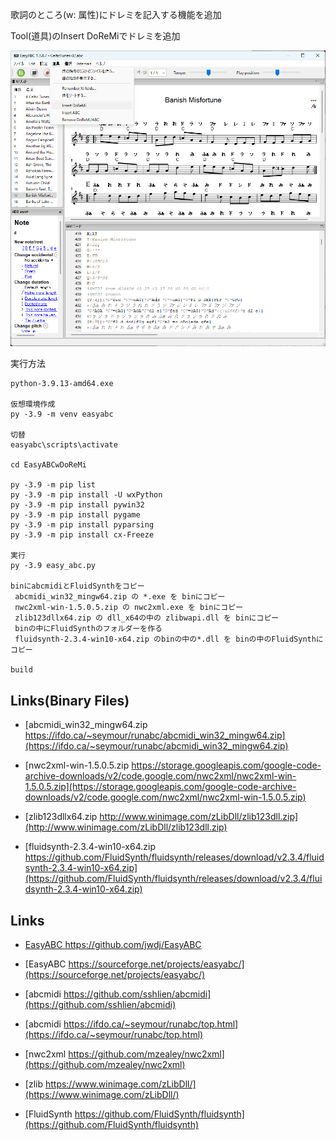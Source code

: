 歌詞のところ(w: 属性)にドレミを記入する機能を追加

Tool(道具)のInsert DoReMiでドレミを追加


![DoReMi](doremi.png "EasyABC")

実行方法
```
python-3.9.13-amd64.exe

仮想環境作成
py -3.9 -m venv easyabc

切替
easyabc\scripts\activate

cd EasyABCwDoReMi

py -3.9 -m pip list
py -3.9 -m pip install -U wxPython
py -3.9 -m pip install pywin32
py -3.9 -m pip install pygame
py -3.9 -m pip install pyparsing
py -3.9 -m pip install cx-Freeze

実行
py -3.9 easy_abc.py

binにabcmidiとFluidSynthをコピー
 abcmidi_win32_mingw64.zip の *.exe を binにコピー
 nwc2xml-win-1.5.0.5.zip の nwc2xml.exe を binにコピー
 zlib123dllx64.zip の dll_x64の中の zlibwapi.dll を binにコピー
 binの中にFluidSynthのフォルダーを作る
 fluidsynth-2.3.4-win10-x64.zip のbinの中の*.dll を binの中のFluidSynthにコピー

build
```


## Links(Binary Files)
- [abcmidi_win32_mingw64.zip https://ifdo.ca/~seymour/runabc/abcmidi_win32_mingw64.zip](https://ifdo.ca/~seymour/runabc/abcmidi_win32_mingw64.zip)

- [nwc2xml-win-1.5.0.5.zip https://storage.googleapis.com/google-code-archive-downloads/v2/code.google.com/nwc2xml/nwc2xml-win-1.5.0.5.zip](https://storage.googleapis.com/google-code-archive-downloads/v2/code.google.com/nwc2xml/nwc2xml-win-1.5.0.5.zip)

- [zlib123dllx64.zip http://www.winimage.com/zLibDll/zlib123dll.zip](http://www.winimage.com/zLibDll/zlib123dll.zip)

- [fluidsynth-2.3.4-win10-x64.zip https://github.com/FluidSynth/fluidsynth/releases/download/v2.3.4/fluidsynth-2.3.4-win10-x64.zip](https://github.com/FluidSynth/fluidsynth/releases/download/v2.3.4/fluidsynth-2.3.4-win10-x64.zip)

## Links
- [EasyABC https://github.com/jwdj/EasyABC ](https://github.com/jwdj/EasyABC)

- [EasyABC https://sourceforge.net/projects/easyabc/](https://sourceforge.net/projects/easyabc/)

- [abcmidi https://github.com/sshlien/abcmidi](https://github.com/sshlien/abcmidi)

- [abcmidi https://ifdo.ca/~seymour/runabc/top.html](https://ifdo.ca/~seymour/runabc/top.html)

- [nwc2xml https://github.com/mzealey/nwc2xml](https://github.com/mzealey/nwc2xml)

- [zlib https://www.winimage.com/zLibDll/](https://www.winimage.com/zLibDll/)

- [FluidSynth https://github.com/FluidSynth/fluidsynth](https://github.com/FluidSynth/fluidsynth)

  

